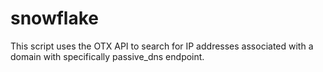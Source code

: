 # snowflake
This script uses the OTX API to search for IP addresses associated with a domain with specifically passive_dns endpoint. 

